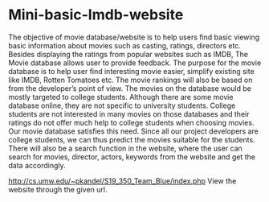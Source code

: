 # Mini-basic-Imdb-website
The objective of movie database/website is to help users find basic viewing basic information about movies such as casting, 
ratings, directors etc. Besides displaying the ratings from popular websites such as IMDB, 
The Movie database allows user to provide feedback. The purpose for the movie database is to help user
find interesting movie easier, simplify existing site like IMDB, Rotten Tomatoes etc. The movie rankings will also be based on
from the developer’s point of view.
The movies on the database would be mostly targeted to college students. Although there are some movie database online,
they are not specific to university students. College students are not interested in many movies on those databases and their 
ratings do not offer much help to college students when choosing movies. Our movie database satisfies this need. Since all our project 
developers are college students, we can thus predict the movies suitable for the students.  
There will also be a search function in the website, 
where the user can search for movies, director, actors, keywords from the website and get the data accordingly. 


http://cs.umw.edu/~pkandel/S19_350_Team_Blue/index.php
View the website through the given url.
